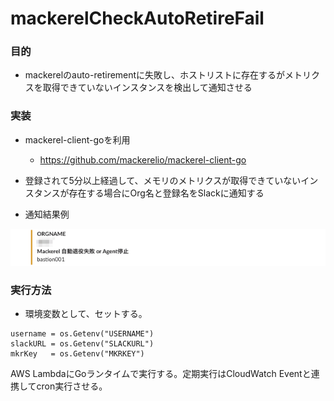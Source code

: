 # mackerelCheckAutoRetireFail

### 目的
- mackerelのauto-retirementに失敗し、ホストリストに存在するがメトリクスを取得できていないインスタンスを検出して通知させる

### 実装
- mackerel-client-goを利用
  - https://github.com/mackerelio/mackerel-client-go
  
- 登録されて5分以上経過して、メモリのメトリクスが取得できていないインスタンスが存在する場合にOrg名と登録名をSlackに通知する

- 通知結果例

![Alt Text](https://github.com/yhidetoshi/Pictures/raw/master/mackerel/mackerel-slack-notice.png)


### 実行方法

- 環境変数として、セットする。
```
username = os.Getenv("USERNAME")
slackURL = os.Getenv("SLACKURL")
mkrKey   = os.Getenv("MKRKEY")
```

AWS LambdaにGoランタイムで実行する。定期実行はCloudWatch Eventと連携してcron実行させる。
